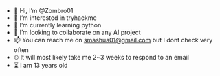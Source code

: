 - 👋 Hi, I’m @Zombro01
- 👀 I’m interested in tryhackme
- 🌱 I’m currently learning python
- 💞️ I’m looking to collaborate on any AI project
- 📫 You can reach me on smashua01@gmail.com but I dont check very often
- ⏲ It will most likely take me 2~3 weeks to respond to an email
- ⏳  I am 13 years old

<!---
Zombro01/Zombro01 is a ✨ special ✨ repository because its `README.md` (this file) appears on your GitHub profile.
You can click the Preview link to take a look at your changes.
--->
